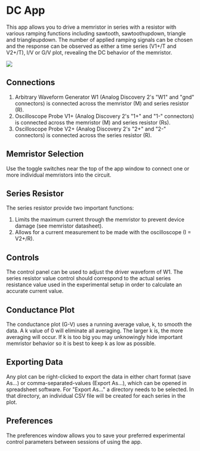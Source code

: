 # DC App

This app allows you to drive a memristor in series with a resistor with various ramping functions including sawtooth, sawtoothupdown, triangle and triangleupdown. The number of applied ramping signals can be chosen and the response can be observed as either a time series (V1+/T and V2+/T), I/V or G/V plot, revealing the DC behavior of the memristor.

![](file://help/DC.png)

## Connections

1.  Arbitrary Waveform Generator W1 (Analog Discovery 2's "W1" and "gnd" connectors) is connected across the memristor (M) and series resistor (R).
2.  Oscilloscope Probe V1+ (Analog Discovery 2's "1+" and "1-" connectors) is connected across the memristor (M) and series resistor (Rs).
3.  Oscilloscope Probe V2+ (Analog Discovery 2's "2+" and "2-" connectors) is connected across the series resistor (R).

## Memristor Selection

Use the toggle switches near the top of the app window to connect one or more individual memristors into the circuit.

## Series Resistor

The series resistor provide two important functions:

1.  Limits the maximum current through the memristor to prevent device damage (see memristor datasheet).
2.  Allows for a current measurement to be made with the oscilloscope (I = V2+/R).

## Controls

The control panel can be used to adjust the driver waveform of W1. The series resistor value control should correspond to the actual series resistance value used in the experimental setup in order to calculate an accurate current value.

## Conductance Plot

The conductance plot (G-V) uses a running average value, k, to smooth the data. A k value of 0 will eliminate all averaging. The larger k is, the more averaging will occur. If k is too big you may unknowingly hide important memristor behavior so it is best to keep k as low as possible.

## Exporting Data

Any plot can be right-clicked to export the data in either chart format (save As...) or comma-separated-values (Export As...), which can be opened in spreadsheet software. For "Export As..." a directory needs to be selected. In that directory, an individual CSV file will be created for each series in the plot.

## Preferences

The preferences window allows you to save your preferred experimental control parameters between sessions of using the app.
